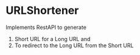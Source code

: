 # URLShortener
Implements RestAPI to generate 
1. Short URL for a Long URL and 
2. To redirect to the Long URL from the Short URL
